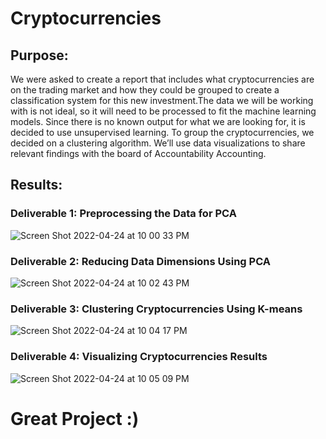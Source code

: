 # Cryptocurrencies
## Purpose:
We were asked to create a report that includes what cryptocurrencies are on the trading market and how they could be grouped to create a classification system for this new investment.The data we will be working with is not ideal, so it will need to be processed to fit the machine learning models. Since there is no known output for what we are looking for, it is decided to use unsupervised learning. To group the cryptocurrencies, we decided on a clustering algorithm. We’ll use data visualizations to share relevant findings with the board of Accountability Accounting.

## Results:
### Deliverable 1: Preprocessing the Data for PCA
![Screen Shot 2022-04-24 at 10 00 33 PM](https://user-images.githubusercontent.com/95304025/165008661-36f310f7-3054-456c-a46f-5ccd697b2538.png)

### Deliverable 2: Reducing Data Dimensions Using PCA
![Screen Shot 2022-04-24 at 10 02 43 PM](https://user-images.githubusercontent.com/95304025/165008779-0fda6af0-fcdf-45bc-81a7-4f485131e57d.png)

### Deliverable 3: Clustering Cryptocurrencies Using K-means
![Screen Shot 2022-04-24 at 10 04 17 PM](https://user-images.githubusercontent.com/95304025/165008906-39c5d6fd-1e66-4952-9983-1db39be1075f.png)

### Deliverable 4: Visualizing Cryptocurrencies Results
![Screen Shot 2022-04-24 at 10 05 09 PM](https://user-images.githubusercontent.com/95304025/165008975-e661fa7e-0a4c-462c-b0b5-469bbd008709.png)


# Great Project :)
